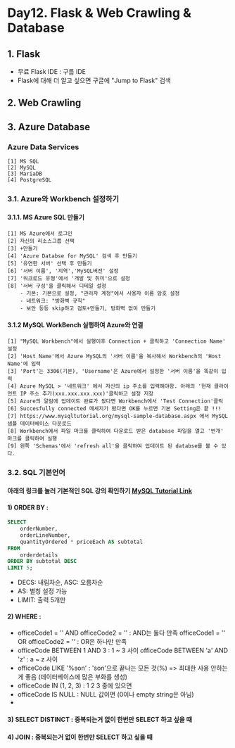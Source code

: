 # Day12. Flask & Web Crawling & Database

## 1. Flask
- 무료 Flask IDE : 구름 IDE
- Flask에 대해 더 알고 싶으면 구글에 "Jump to Flask" 검색

## 2. Web Crawling


## 3. Azure Database
### Azure Data Services
    [1] MS SQL
    [2] MySQL
    [3] MariaDB
    [4] PostgreSQL
### 3.1. Azure와 Workbench 설정하기
#### 3.1.1. MS Azure SQL 만들기
    [1] MS Azure에서 로그인
    [2] 자신의 리소스그룹 선택
    [3] +만들기
    [4] 'Azure Databse for MySQL' 검색 후 만들기 
    [5] '유연한 서버' 선택 후 만들기
    [6] '서버 이름', '지역','MySQL버전' 설정
    [7] '워크로드 유형'에서 '개발 및 취미'으로 설정 
    [8] '서버 구성'을 클릭해서 디테일 설정
        - 기본: 기본으로 설정, "관리자 계정"에서 사용자 이름 암호 설정
        - 네트워크: "방화벽 규칙"
        - 보안 등등 skip하고 검토+만들기, 방화벽 없이 만들기   
#### 3.1.2 MySQL WorkBench 실행하여 Azure와 연결
    [1] "MySQL Workbench"에서 실행이후 Connection + 클릭하고 'Connection Name' 설정
    [2] 'Host Name'에서 Azure MySQL의 '서버 이름'을 복사해서 Workbench의 'Host Name'에 입력
    [3] 'Port'는 3306(기본), 'Username'은 Azure에서 설정한 '서버 이름'을 똑같이 입력 
    [4] Azure MySQL > '네트워크' 에서 자신의 ip 주소를 입력해야함. 아래의 '현재 클라이언트 IP 주소 추가(xxx.xxx.xxx.xxx)'클릭하고 설정 저장
    [5] Azure의 알림에 업데이트 완료가 됬다면 Workbench에서 'Test Connection'클릭 
    [6] Succesfully connected 메세지가 떴다면 OK를 누르면 기본 Setting은 끝 !!!
    [7] https://www.mysqltutorial.org/mysql-sample-database.aspx 에서 MySQL 샘플 데이터베이스 다운로드
    [8] Workbench에서 파일 마크를 클릭하여 다운로드 받은 database 파일을 열고 '번개' 마크를 클릭하여 실행
    [9] 왼쪽 'Schemas'에서 'refresh all'을 클릭하여 업데이트 된 databse를 볼 수 있다.

### 3.2. SQL 기본언어
#### 아래의 링크를 눌러 기본적인 SQL 강의 확인하기 [MySQL Tutorial Link](https://www.mysqltutorial.org/mysql-basics/) 

#### 1) ORDER BY :

```sql
SELECT 
    orderNumber,
    orderLineNumber,
    quantityOrdered * priceEach AS subtotal
FROM
    orderdetails
ORDER BY subtotal DESC
LIMIT 5;
```
- DECS: 내림차순, ASC: 오름차순
- AS: 별칭 설정 가능
- LIMIT: 출력 5개만

#### 2) WHERE :
- officeCode1 = '' AND officeCode2 = '' : AND는 둘다 만족
  officeCode1 = '' OR  officeCode2 = '' : OR은 하나만 만족
- officeCode BETWEEN 1 AND 3 : 1 ~ 3 사이
  officeCode BETWEEN 'a' AND 'z' : a ~ z 사이
- officeCode LIKE '%son' : 'son'으로 끝나는 모든 것(%) => 최대한 사용 안하는게 좋음 (데이터베이스에 많은 부화를 생성) 
- officeCode IN (1, 2, 3) : 1 2 3 중에 있으면
- officeCode IS NULL : NULL 값이면 (0이나 empty string은 아님)
- 

#### 3) SELECT DISTINCT : 중복되는거 없이 한번만 SELECT 하고 싶을 때 

#### 4) JOIN : 중복되는거 없이 한번만 SELECT 하고 싶을 때